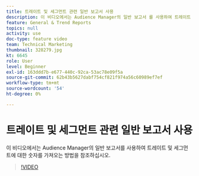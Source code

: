 ```yaml
---
title: 트레이트 및 세그먼트 관련 일반 보고서 사용
description: 이 비디오에서는 Audience Manager의 일반 보고서 를 사용하여 트레이트 및 세그먼트에 대한 숫자를 가져오는 방법을 참조하십시오.
feature: General & Trend Reports
topics: null
activity: use
doc-type: feature video
team: Technical Marketing
thumbnail: 328279.jpg
kt: 6645
role: User
level: Beginner
exl-id: 163ddd7b-e677-440c-92ca-53ac78e09f5a
source-git-commit: 62b43b5627dabf754cf821f974a56c60989ef7ef
workflow-type: tm+mt
source-wordcount: '54'
ht-degree: 0%

---
```


# 트레이트 및 세그먼트 관련 일반 보고서 사용

이 비디오에서는 Audience Manager의 일반 보고서를 사용하여 트레이트 및 세그먼트에 대한 숫자를 가져오는 방법을 참조하십시오.

>[!VIDEO](https://video.tv.adobe.com/v/340806/?quality=12&learn=on&captions=kor)
